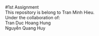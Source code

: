 #1st Assignment     
This repository is belong to Tran Minh Hieu.    
Under the collaboration of:     
Tran Duc Hoang Hung  
Nguyễn Quang Huy
